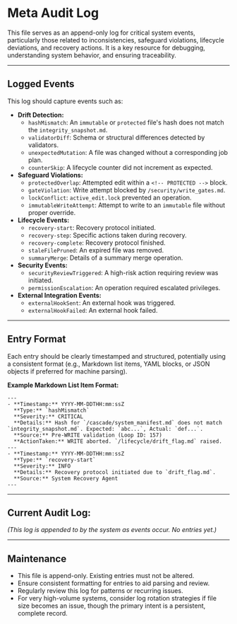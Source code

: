 <!-- @meta {
  "fileType": "append-only",
  "subtype": "audit_log",
  "purpose": "A persistent log for drift, contradictions, anomalies, safeguard violations, or other significant meta-level system events.",
  "editPolicy": "appendOnly",
  "routeScope": "audit"
} -->
# Meta Audit Log

This file serves as an append-only log for critical system events, particularly those related to inconsistencies, safeguard violations, lifecycle deviations, and recovery actions. It is a key resource for debugging, understanding system behavior, and ensuring traceability.

---
## Logged Events
This log should capture events such as:
- **Drift Detection:**
    - `hashMismatch`: An `immutable` or `protected` file's hash does not match the `integrity_snapshot.md`.
    - `validatorDiff`: Schema or structural differences detected by validators.
    - `unexpectedMutation`: A file was changed without a corresponding job plan.
    - `counterSkip`: A lifecycle counter did not increment as expected.
- **Safeguard Violations:**
    - `protectedOverlap`: Attempted edit within a `<!-- PROTECTED -->` block.
    - `gateViolation`: Write attempt blocked by `/security/write_gates.md`.
    - `lockConflict`: `active_edit.lock` prevented an operation.
    - `immutableWriteAttempt`: Attempt to write to an `immutable` file without proper override.
- **Lifecycle Events:**
    - `recovery-start`: Recovery protocol initiated.
    - `recovery-step`: Specific actions taken during recovery.
    - `recovery-complete`: Recovery protocol finished.
    - `staleFilePruned`: An expired file was removed.
    - `summaryMerge`: Details of a summary merge operation.
- **Security Events:**
    - `securityReviewTriggered`: A high-risk action requiring review was initiated.
    - `permissionEscalation`: An operation required escalated privileges.
- **External Integration Events:**
    - `externalHookSent`: An external hook was triggered.
    - `externalHookFailed`: An external hook failed.

---
## Entry Format
Each entry should be clearly timestamped and structured, potentially using a consistent format (e.g., Markdown list items, YAML blocks, or JSON objects if preferred for machine parsing).

**Example Markdown List Item Format:**
```
---
- **Timestamp:** YYYY-MM-DDTHH:mm:ssZ
  **Type:** `hashMismatch`
  **Severity:** CRITICAL
  **Details:** Hash for `/cascade/system_manifest.md` does not match `integrity_snapshot.md`. Expected: `abc...`, Actual: `def...`.
  **Source:** Pre-WRITE validation (Loop ID: 157)
  **ActionTaken:** WRITE aborted. `/lifecycle/drift_flag.md` raised.
---
- **Timestamp:** YYYY-MM-DDTHH:mm:ssZ
  **Type:** `recovery-start`
  **Severity:** INFO
  **Details:** Recovery protocol initiated due to `drift_flag.md`.
  **Source:** System Recovery Agent
---
```

---
## Current Audit Log:

*(This log is appended to by the system as events occur. No entries yet.)*

---
## Maintenance
- This file is append-only. Existing entries must not be altered.
- Ensure consistent formatting for entries to aid parsing and review.
- Regularly review this log for patterns or recurring issues.
- For very high-volume systems, consider log rotation strategies if file size becomes an issue, though the primary intent is a persistent, complete record.
